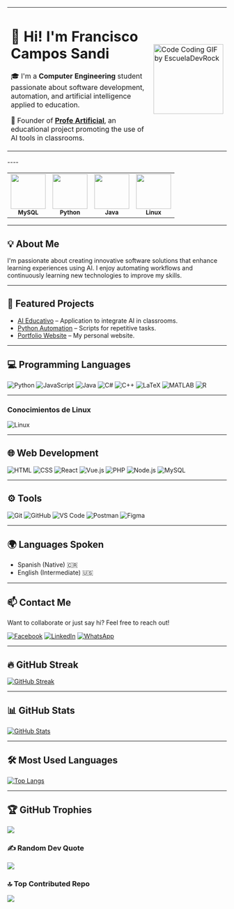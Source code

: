 <table>
  <tr>
    <td>
      <h1>👋 Hi! I'm Francisco Campos Sandi</h1>
      <p>🎓 I'm a <strong>Computer Engineering</strong> student passionate about software development, automation, and artificial intelligence applied to education.</p>
      <p>🧠 Founder of <a href="https://www.facebook.com/profile.php?id=61563914024424"><strong>Profe Artificial</strong></a>, an educational project promoting the use of AI tools in classrooms.</p>
    </td>
    <td>
      <img src="https://github.com/user-attachments/assets/336b3c2d-64a3-498b-9ee9-9091f44b940c" width="160" alt="Code Coding GIF by EscuelaDevRock" />
    </td>
  </tr>
</table>
----
<table>
  <tr>
    <td align="center">
      <img src="https://cdn.jsdelivr.net/gh/devicons/devicon/icons/mysql/mysql-original.svg" width="80"><br>
      <sub><b>MySQL</b></sub>
    </td>
    <td align="center">
      <img src="https://cdn.jsdelivr.net/gh/devicons/devicon/icons/python/python-original.svg" width="80"><br>
      <sub><b>Python</b></sub>
    </td>
    <td align="center">
      <img src="https://cdn.jsdelivr.net/gh/devicons/devicon/icons/java/java-original.svg" width="80"><br>
      <sub><b>Java</b></sub>
    </td>
    <td align="center">
      <img src="https://cdn.jsdelivr.net/gh/devicons/devicon/icons/linux/linux-original.svg" width="80"><br>
      <sub><b>Linux</b></sub>
    </td>
  </tr>
</table>




---
## 💡 About Me

I'm passionate about creating innovative software solutions that enhance learning experiences using AI. I enjoy automating workflows and continuously learning new technologies to improve my skills.

---

## 🚀 Featured Projects

- [AI Educativo](https://github.com/tuUsuario/proyectoAI) – Application to integrate AI in classrooms.  
- [Python Automation](https://github.com/tuUsuario/automatizacion-python) – Scripts for repetitive tasks.  
- [Portfolio Website](https://tuUsuario.github.io/portfolio) – My personal website.

---

## 💻 Programming Languages  
![Python](https://img.shields.io/badge/-Python-3776AB?style=for-the-badge&logo=python&logoColor=white) 
![JavaScript](https://img.shields.io/badge/-JavaScript-F7DF1E?style=for-the-badge&logo=javascript&logoColor=black) 
![Java](https://img.shields.io/badge/-Java-007396?style=for-the-badge&logo=java&logoColor=white) 
![C#](https://img.shields.io/badge/-C%23-239120?style=for-the-badge&logo=c-sharp&logoColor=white) 
![C++](https://img.shields.io/badge/-C++-00599C?style=for-the-badge&logo=c%2B%2B&logoColor=white) 
![LaTeX](https://img.shields.io/badge/-LaTeX-008080?style=for-the-badge&logo=latex&logoColor=white) 
![MATLAB](https://img.shields.io/badge/-MATLAB-0076A8?style=for-the-badge&logo=matlab&logoColor=white) 
![R](https://img.shields.io/badge/-R-276DC3?style=for-the-badge&logo=r&logoColor=white)

---

### Conocimientos de Linux

![Linux](https://img.shields.io/badge/-Linux-FCC624?style=for-the-badge&logo=linux&logoColor=black)


---

## 🌐 Web Development  
![HTML](https://img.shields.io/badge/-HTML-E34F26?style=for-the-badge&logo=html5&logoColor=white) 
![CSS](https://img.shields.io/badge/-CSS-1572B6?style=for-the-badge&logo=css3&logoColor=white) 
![React](https://img.shields.io/badge/-React-61DAFB?style=for-the-badge&logo=react&logoColor=black) 
![Vue.js](https://img.shields.io/badge/-Vue.js-4FC08D?style=for-the-badge&logo=vue.js&logoColor=white) 
![PHP](https://img.shields.io/badge/-PHP-777BB4?style=for-the-badge&logo=php&logoColor=white) 
![Node.js](https://img.shields.io/badge/-Node.js-339933?style=for-the-badge&logo=node.js&logoColor=white) 
![MySQL](https://img.shields.io/badge/-MySQL-4479A1?style=for-the-badge&logo=mysql&logoColor=white)

---

## ⚙️ Tools  
![Git](https://img.shields.io/badge/-Git-F05032?style=for-the-badge&logo=git&logoColor=white) 
![GitHub](https://img.shields.io/badge/-GitHub-181717?style=for-the-badge&logo=github&logoColor=white) 
![VS Code](https://img.shields.io/badge/-VS%20Code-007ACC?style=for-the-badge&logo=visual-studio-code&logoColor=white) 
![Postman](https://img.shields.io/badge/-Postman-FF6C37?style=for-the-badge&logo=postman&logoColor=white) 
![Figma](https://img.shields.io/badge/-Figma-F24E1E?style=for-the-badge&logo=figma&logoColor=white)

---

## 🌍 Languages Spoken

- Spanish (Native) 🇨🇷  
- English (Intermediate) 🇺🇸

---

## 📫 Contact Me

Want to collaborate or just say hi? Feel free to reach out!  

[![Facebook](https://img.shields.io/badge/Facebook-1877F2?style=for-the-badge&logo=facebook&logoColor=white)](https://www.facebook.com/profile.php?id=61563914024424)
[![LinkedIn](https://img.shields.io/badge/LinkedIn-0A66C2?style=for-the-badge&logo=linkedin&logoColor=white)](https://www.linkedin.com/in/francisco-campos-8269832a5/)
[![WhatsApp](https://img.shields.io/badge/WhatsApp-25D366?style=for-the-badge&logo=whatsapp&logoColor=white)](https://wa.me/506XXXXXXXX)

---

## 🔥 GitHub Streak
[![GitHub Streak](https://streak-stats.demolab.com?user=Francisco-Campos-S&theme=gruvbox_duo&hide_border=false&border_radius=6.5)](https://git.io/streak-stats)


---

## 📊 GitHub Stats

[![GitHub Stats](https://github-readme-stats.vercel.app/api?username=Francisco-Campos-S&show_icons=true&theme=gruvbox&hide_border=false&border_radius=6.5)](https://github.com/anuraghazra/github-readme-stats)


---

## 🛠️ Most Used Languages

[![Top Langs](https://github-readme-stats.vercel.app/api/top-langs/?username=Francisco-Campos-S&layout=compact&theme=tokyonight)](https://github.com/Francisco-Campos-S/github-readme-stats)

---
## 🏆 GitHub Trophies
![](https://github-profile-trophy.vercel.app/?username=Francisco-Campos-S&theme=radical&no-frame=false&no-bg=true&margin-w=4)

### ✍️ Random Dev Quote
![](https://quotes-github-readme.vercel.app/api?type=horizontal&theme=radical)

### 🔝 Top Contributed Repo
![](https://github-contributor-stats.vercel.app/api?username=Francisco-Campos-S&limit=5&theme=dark&combine_all_yearly_contributions=true)




